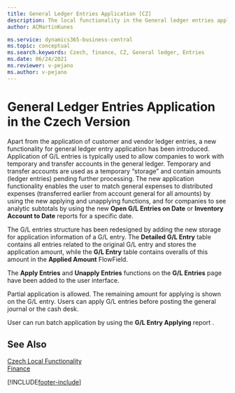 ```yaml
---
title: General Ledger Entries Application [CZ]
description: The local functionality in the General ledger entries application allows companies to work with temporary and transfer accounts in the general ledger.
author: ACMartinKunes

ms.service: dynamics365-business-central
ms.topic: conceptual
ms.search.keywords: Czech, finance, CZ, General ledger, Entries
ms.date: 06/24/2021
ms.reviewer: v-pejano
ms.author: v-pejano
---
```


# General Ledger Entries Application in the Czech Version

Apart from the application of customer and vendor ledger entries, a new functionality for general ledger entry application has been introduced. Application of G/L entries is typically used to allow companies to work with temporary and transfer accounts in the general ledger. Temporary and transfer accounts are used as a temporary “storage” and contain amounts (ledger entries) pending further processing. The new application functionality enables the user to match general expenses to distributed expenses (transferred earlier from account general for all amounts) by using the new applying and unapplying functions, and for companies to see analytic subtotals by using the new **Open G/L Entries on Date** or **Inventory Account to Date** reports for a specific date.

The G/L entries structure has been redesigned by adding the new storage for application information of a G/L entry. The **Detailed G/L Entry** table contains all entries related to the original G/L entry and stores the application amount, while the **G/L Entry** table contains overalls of this amount in the **Applied Amount** FlowField.  

The **Apply Entries** and **Unapply Entries** functions on the **G/L Entries** page have been added to the user interface.

Partial application is allowed. The remaining amount for applying is shown on the G/L entry. Users can apply G/L entries before posting the general journal or the cash desk.

User can run batch application by using the **G/L Entry Applying** report .

## See Also
[Czech Local Functionality](czech-local-functionality.md)  
[Finance](finance.md)  


[!INCLUDE[footer-include](../../includes/footer-banner.md)]